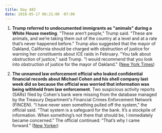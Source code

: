 ```yaml
---
title: Day 483
date: 2018-05-17 06:21:00 -07:00
---
```


1. **Trump referred to undocumented immigrants as "animals" during a White House meeting**. "These aren’t people," Trump said. "These are animals, and we’re taking them out of the country at a level and at a rate that’s never happened before." Trump also suggested that the mayor of Oakland, California should be charged with obstruction of justice for warning her constituents about ICE raids in February. "You talk about obstruction of justice," said Trump. "I would recommend that you look into obstruction of justice for the mayor of Oakland." ([New York Times](https://www.nytimes.com/2018/05/16/us/politics/trump-undocumented-immigrants-animals.html))

2. **The unnamed law enforcement official who leaked confidential financial records about Michael Cohen and his shell company last week did so because the official was worried that information was being withheld from law enforcement**. Two suspicious activity reports (SARs) filed by Cohen's bank were missing from the database managed by the Treasury Department's Financial Crimes Enforcement Network (FINCEN). “I have never seen something pulled off the system," the official said. "That system is a safeguard for the bank. It’s a stockpile of information. When something’s not there that should be, I immediately became concerned.” The official continued: “That’s why I came forward.” ([New Yorker](https://www.newyorker.com/news/news-desk/missing-files-motivated-the-leak-of-michael-cohens-financial-records))